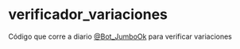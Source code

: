 # verificador_variaciones
Código que corre a diario [@Bot_JumboOk](https://x.com/Bot_JumboOk) para verificar variaciones
